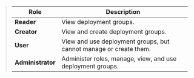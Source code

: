 
> | Role | Description |
> |------|---------|
> | **Reader** | View deployment groups. |
> | **Creator** | View and create deployment groups. |
> | **User** | View and use deployment groups, but cannot manage or create them. |
> | **Administrator** | Administer roles, manage, view, and use deployment groups. |
